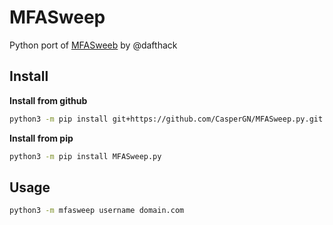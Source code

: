 # MFASweep

Python port of [MFASweeb](https://github.com/dafthack/MFASweep) by @dafthack

## Install

**Install from github**
```bash
python3 -m pip install git+https://github.com/CasperGN/MFASweep.py.git
```

**Install from pip**
```bash
python3 -m pip install MFASweep.py
```

## Usage

```bash
python3 -m mfasweep username domain.com
```

